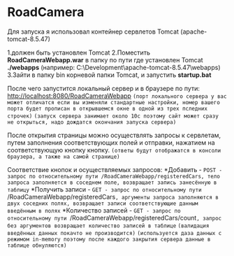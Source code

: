 **RoadCamera**
==============

Для запуска я использовал контейнер сервлетов Tomcat (apache-tomcat-8.5.47)

1.должен быть установлен Tomcat
2.Поместить **RoadCameraWebapp.war** в папку по пути где установлен Tomcat **./webapps** (например: C:\Development\apache-tomcat-8.5.47\webapps)
3.Зайти в папку bin корневой папки Tomcat, и запустить **startup.bat**

После чего запустится локальный сервер и в браузере по пути: 
<http://localhost:8080/RoadCameraWebapp>
`(порт локального сервера у вас может отличатся если вы изменяли стандартные настройки, номер вашего порта будет прописан в открывшемся окне в одной из трех пследних строчек)`
`(запуск сервера занимает около 10с поэтому сайт может сразу не открыться, надо дождатся окончания запуска сервера)`

После открытия страницы можно осуществлять запросы к сервлетам, 
путем заполнения соответствующих полей и отправки, нажатием на соответствующую кнопку кнопку.
`(ответы будут отображатся в консоли браузера, а также на самой странице)`

Соответствие кнопок и осуществляемых запросов:
*Добавить - `POST - запрос по относительному пути /RoadCameraWebapp/registeredCars, тело запроса заполняется в соседнем поле, возвращает запись занесённую в таблицу`
*Получить записи - `GET - запрос по относительному пути `/RoadCameraWebapp/registeredCars`, аргументы запроса заполняются в двух соседних полях, возвращает записи соответствующие данным введённым в полях`
*Количество записей - `GET - запрос по относительному пути `/RoadCameraWebapp/registeredCars/count`, запрос без аргументов возвращает количество записей в таблице`
`(валидация введённых данных покачто не производится)`
`(используется даза данных с режимом in-memory поэтому после каждого закрытия сервера данные в таблице обнуляются)`
